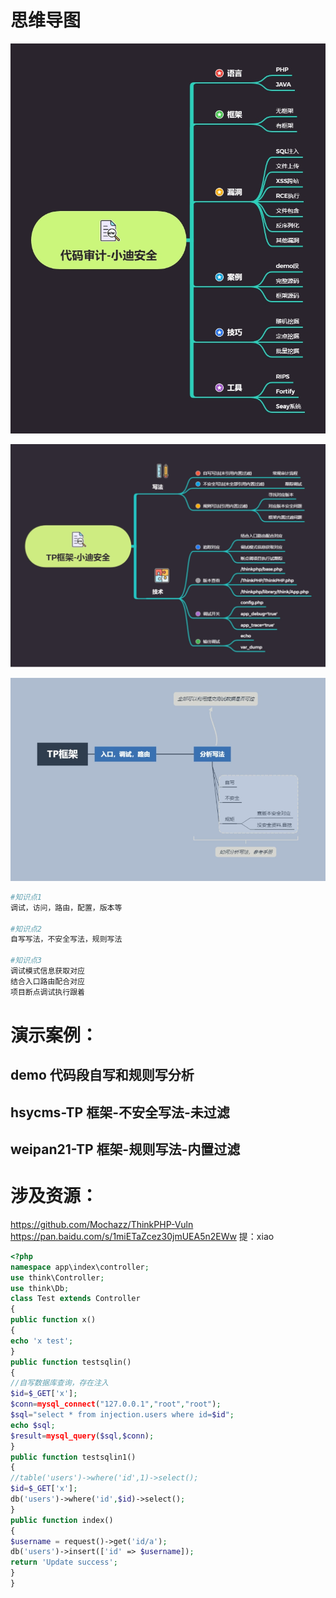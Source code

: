 # 思维导图

![0](image54/0.png)



![](image54/1.png)

![2](image54/2.png)

```php
#知识点1
调试，访问，路由，配置，版本等

#知识点2
自写写法，不安全写法，规则写法

#知识点3
调试模式信息获取对应
结合入口路由配合对应
项目断点调试执行跟着
```

# 演示案例：

## demo 代码段自写和规则写分析

## hsycms-TP 框架-不安全写法-未过滤

## weipan21-TP 框架-规则写法-内置过滤

# 涉及资源：

https://github.com/Mochazz/ThinkPHP-Vuln
https://pan.baidu.com/s/1miETaZcez30jmUEA5n2EWw 提：xiao

```php 
<?php
namespace app\index\controller;
use think\Controller;
use think\Db;
class Test extends Controller
{
public function x()
{
echo 'x test';
}
public function testsqlin()
{
//自写数据库查询，存在注入
$id=$_GET['x'];
$conn=mysql_connect("127.0.0.1","root","root");
$sql="select * from injection.users where id=$id";
echo $sql;
$result=mysql_query($sql,$conn);
}
public function testsqlin1()
{
//table('users')->where('id',1)->select();
$id=$_GET['x'];
db('users')->where('id',$id)->select();
}
public function index()
{
$username = request()->get('id/a');
db('users')->insert(['id' => $username]);
return 'Update success';
}
}
```

